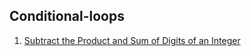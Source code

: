 

## Conditional-loops

1. [Subtract the Product and Sum of Digits of an Integer](https://leetcode.com/problems/subtract-the-product-and-sum-of-digits-of-an-integer/)




